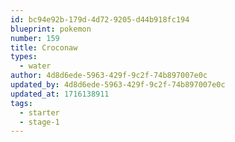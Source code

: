 ```yaml
---
id: bc94e92b-179d-4d72-9205-d44b918fc194
blueprint: pokemon
number: 159
title: Croconaw
types:
  - water
author: 4d8d6ede-5963-429f-9c2f-74b897007e0c
updated_by: 4d8d6ede-5963-429f-9c2f-74b897007e0c
updated_at: 1716138911
tags:
  - starter
  - stage-1
---
```

